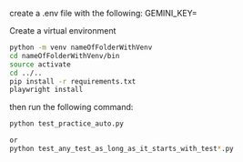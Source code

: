 create a .env file with the following:
GEMINI_KEY=

Create a virtual environment

```bash
python -m venv nameOfFolderWithVenv
cd nameOfFolderWithVenv/bin
source activate
cd ../..
pip install -r requirements.txt
playwright install
```

then run the following command:

```bash
python test_practice_auto.py
```

```bash
or
python test_any_test_as_long_as_it_starts_with_test*.py
```
